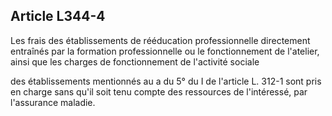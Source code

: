 ## Article L344-4

Les frais des établissements de rééducation professionnelle directement entraînés par la formation
professionnelle ou le fonctionnement de l'atelier, ainsi que les charges de fonctionnement de l'activité sociale


des établissements mentionnés au a du 5° du I de l'article L. 312-1 sont pris en charge sans qu'il soit tenu
compte des ressources de l'intéressé, par l'assurance maladie.

